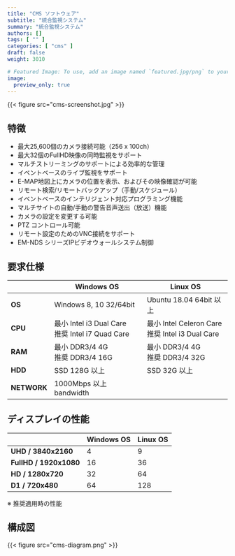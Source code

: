 ```yaml
---
title: "CMS ソフトウェア"
subtitle: "統合監視システム"
summary: "統合監視システム"
authors: []
tags: [ "" ]
categories: [ "cms" ]
draft: false
weight: 3010

# Featured Image: To use, add an image named `featured.jpg/png` to your page's folder.
image:
  preview_only: true
---
```


<div class="container">
<div class="row justify-content-center">
<div class="col-sm-10">

{{< figure src="cms-screenshot.jpg" >}}

</div>
</div>
</div>

## 特徴

- 最大25,600個のカメラ接続可能（256 x 100ch）
- 最大32個のFullHD映像の同時監視をサポート
- マルチストリーミングのサポートによる効率的な管理
- イベントベースのライブ監視をサポート
- E-MAP地図上にカメラの位置を表示、およびその映像確認が可能
- リモート検索/リモートバックアップ（手動/スケジュール）
- イベントベースのインテリジェント対応プログラミング機能
- マルチサイトの自動/手動の警告音声送出（放送）機能
- カメラの設定を変更する可能
- PTZ コントロール可能
- リモート設定のためのVNC接続をサポート
- EM-NDS シリーズIPビデオウォールシステム制御

<div class="container">
<div class="row justify-content-center">
<div class="col-sm-6 pl-0">

## 要求仕様

 &nbsp; | Windows OS | Linux OS
-----|------------|---------
**OS** | Windows 8, 10 32/64bit | Ubuntu 18.04 64bit 以上
**CPU** | 最小 Intel i3 Dual Care<br>推奨 Intel i7 Quad Care | 最小 Intel Celeron Care<br>推奨 Intel i3 Dual Care
**RAM** | 最小 DDR3/4 4G<br>推奨 DDR3/4 16G | 最小 DDR3/4 4G<br>推奨 DDR3/4 32G
**HDD** | SSD 128G 以上 | SSD 32G 以上
**NETWORK** | 1000Mbps 以上 bandwidth

</div>
<div class="col-sm-6 pl-0">

## ディスプレイの性能

 &nbsp; | Windows OS | Linux OS
-----|------------|---------
**UHD / 3840x2160** | 4 | 9
**FullHD / 1920x1080** | 16 | 36
**HD / 1280x720** | 32 | 64
**D1 / 720x480** | 64 | 128

※ 推奨適用時の性能

</div>
</div>
</div>

## 構成図

{{< figure src="cms-diagram.png" >}}
